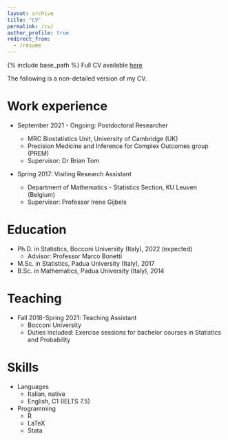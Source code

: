 ```yaml
---
layout: archive
title: "CV"
permalink: /cv/
author_profile: true
redirect_from:
  - /resume
---
```



{% include base_path %} Full CV available [here](/files/cv_Bondi.pdf)

The following is a non-detailed version of my CV.

Work experience
======
* September 2021 - Ongoing: Postdoctoral Researcher
  * MRC Biostatistics Unit, University of Cambridge (UK)
  * Precision Medicine and Inference for Complex Outcomes group (PREM)
  * Supervisor: Dr Brian Tom

* Spring 2017: Visiting Research Assistant
  * Department of Mathematics - Statistics Section, KU Leuven (Belgium)
  * Supervisor: Professor Irene Gijbels

Education
======
* Ph.D. in Statistics, Bocconi University (Italy), 2022 (expected)
  * Advisor: Professor Marco Bonetti
* M.Sc. in Statistics, Padua University (Italy), 2017
* B.Sc. in Mathematics, Padua University (Italy), 2014

Teaching
======
* Fall 2018-Spring 2021: Teaching Assistant
  * Bocconi University
  * Duties included: Exercise sessions for bachelor courses in Statistics and Probability
  
Skills
======
* Languages
  * Italian, native
  * English, C1 (IELTS 7.5)
* Programming
  * R
  * LaTeX
  * Stata

